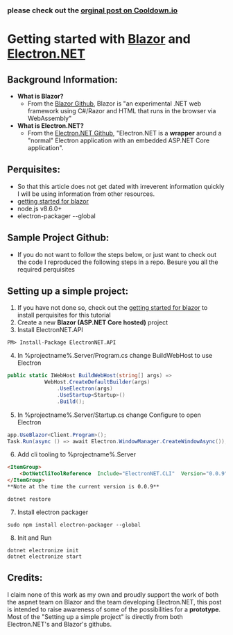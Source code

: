 ### please check out the [orginal post on Cooldown.io](https://cooldown.io/topic/16-getting-started-with-blazor-and-electronnet/)

# **Getting started with [Blazor](https://github.com/aspnet/Blazor) and [Electron.NET](https://github.com/ElectronNET/Electron.NET)**

## **Background Information:**

*   **What is Blazor?**
    *   From the [Blazor Github](https://github.com/aspnet/Blazor), Blazor is "an experimental .NET web framework using C#/Razor and HTML that runs in the browser via WebAssembly"
*   **What is Electron.NET?**
    *   From the [Electron.NET Github](https://github.com/ElectronNET/Electron.NET), "Electron.NET is a **wrapper** around a "normal" Electron application with an embedded ASP.NET Core application".

## **Perquisites:**

*   So that this article does not get dated with irreverent information quickly I will be using information from other resources.
*   [getting started for blazor](https://blazor.net/docs/get-started.html) 
*   node.js v8.6.0+
*   electron-packager --global

## **Sample Project Github:**

*   If you do not want to follow the steps below, or just want to check out the code I reproduced the following steps in a repo. Besure you all the required perquisites 

## **Setting up a simple project:**

1.  If you have not done so, check out the [getting started for blazor](https://blazor.net/docs/get-started.html) to install perquisites for this tutorial 
2.  Create a new **Blazor (ASP.NET Core hosted)** project
3.  Install ElectronNET.API
```
PM> Install-Package ElectronNET.API
```
       
4.  In %projectname%.Server/Program.cs change BuildWebHost to use Electron
```csharp
public static IWebHost BuildWebHost(string[] args) =>
            WebHost.CreateDefaultBuilder(args)
                .UseElectron(args)
                .UseStartup<Startup>()
                .Build();
```
    
5.  In %projectname%.Server/Startup.cs change Configure to open Electron
```csharp
app.UseBlazor<Client.Program>();
Task.Run(async () => await Electron.WindowManager.CreateWindowAsync());
``` 
6.  Add cli tooling to %projectname%.Server
```html
<ItemGroup>
    <DotNetCliToolReference  Include="ElectronNET.CLI"  Version="0.0.9"  />         
</ItemGroup>
**Note at the time the current version is 0.0.9**
```
```
dotnet restore
```

7.  Install electron packager
```
sudo npm install electron-packager --global
```
        
8.  Init and Run
```
dotnet electronize init
dotnet electronize start
```
        
## **Credits:**

I claim none of this work as my own and proudly support the work of both the aspnet team on Blazor and the team developing Electron.NET, this post is intended to raise awareness of some of the possibilities for a **prototype**. Most of the "Setting up a simple project" is directly from both Electron.NET's and Blazor's githubs.